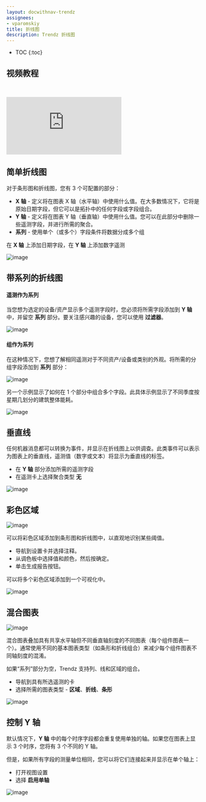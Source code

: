 ```yaml
---
layout: docwithnav-trendz
assignees:
- vparomskiy
title: 折线图
description: Trendz 折线图
---
```


* TOC
{:toc}

## 视频教程

&nbsp;

<div id="video">
    <div id="video_wrapper">
        <iframe src="https://www.youtube.com/embed/v2pZKQhiw8s" frameborder="0" allowfullscreen></iframe>
    </div>
</div>


## 简单折线图
对于条形图和折线图，您有 3 个可配置的部分：
* **X 轴** - 定义将在图表 X 轴（水平轴）中使用什么值。在大多数情况下，它将是原始日期字段，但它可以是拓扑中的任何字段或字段组合。
* **Y 轴** - 定义将在图表 Y 轴（垂直轴）中使用什么值。您可以在此部分中删除一些遥测字段，并进行所需的聚合。
* **系列** - 使用单个（或多个）字段条件将数据分成多个组


在 **X 轴** 上添加日期字段，在 **Y 轴** 上添加数字遥测

![image](/images/trendz/simple-line.png)

## 带系列的折线图

#### 遥测作为系列
当您想为选定的设备/资产显示多个遥测字段时，您必须将所需字段添加到 **Y 轴** 中，并留空 **系列** 部分。要关注感兴趣的设备，您可以使用 **过滤器**。

![image](/images/trendz/line-multi-telemetry.png)

#### 组作为系列
在这种情况下，您想了解相同遥测对于不同资产/设备或类别的外观。将所需的分组字段添加到 **系列** 部分：

![image](/images/trendz/basic-line.png)

另一个示例显示了如何在 1 个部分中组合多个字段。此具体示例显示了不同季度按星期几划分的建筑整体能耗。

![image](/images/trendz/multiple-bar.png)

## 垂直线
任何机器消息都可以转换为事件，并显示在折线图上以供调查。此类事件可以表示为图表上的垂直线，遥测值（数字或文本）将显示为垂直线的标签。

* 在 **Y 轴** 部分添加所需的遥测字段
* 在遥测卡上选择聚合类型 **无**

![image](/images/trendz/line-vertical-annotation.png)

## 彩色区域

![image](/images/trendz/line-background-example.png)

可以将彩色区域添加到条形图和折线图中，以直观地识别某些阈值。

* 导航到设置卡并选择注释。
* 从调色板中选择值和颜色，然后按确定。
* 单击生成报告按钮。

可以将多个彩色区域添加到一个可视化中。


![image](/images/trendz/line-background-config.png)

## 混合图表

![image](/images/trendz/line-mixed.png)

混合图表叠加具有共享水平轴但不同垂直轴刻度的不同图表（每个组件图表一个）。通常使用不同的基本图表类型（如条形和折线组合）来减少每个组件图表不同轴刻度的混淆。

如果“系列”部分为空，Trendz 支持列、线和区域的组合。

* 导航到具有所选遥测的卡
* 选择所需的图表类型 - **区域**、**折线**、**条形**

![image](/images/trendz/line-mixed-config.png)

## 控制 Y 轴

默认情况下，**Y 轴** 中的每个时序字段都会重复使用单独的轴。如果您在图表上显示 3 个时序，您将有 3 个不同的 Y 轴。

但是，如果所有字段的测量单位相同，您可以将它们连接起来并显示在单个轴上：

* 打开视图设置
* 选择 **启用单轴**

![image](/images/trendz/line-single-axis.png)